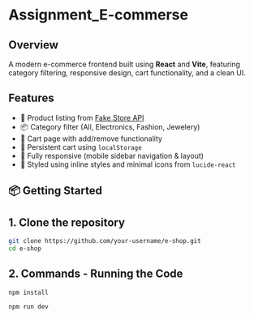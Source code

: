 ﻿# Assignment_E-commerse

## Overview

A modern e-commerce frontend built using **React** and **Vite**, featuring category filtering, responsive design, cart functionality, and a clean UI. 

## Features

- 🛒 Product listing from [Fake Store API](https://fakestoreapi.com/)
- 📦 Category filter (All, Electronics, Fashion, Jewelery)
- 🧾 Cart page with add/remove functionality
- 🔄 Persistent cart using `localStorage`
- 📱 Fully responsive (mobile sidebar navigation & layout)
- 🎨 Styled using inline styles and minimal icons from `lucide-react`

## 📦 Getting Started

## 1. Clone the repository

```bash
git clone https://github.com/your-username/e-shop.git
cd e-shop
```
## 2. Commands - Running the Code
```sh
npm install
```
```sh
npm run dev
```
